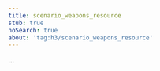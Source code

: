 ```yaml
---
title: scenario_weapons_resource
stub: true
noSearch: true
about: 'tag:h3/scenario_weapons_resource'
---
```

  ...
  